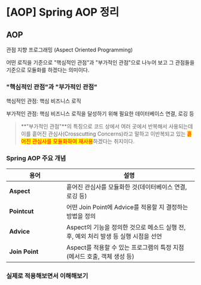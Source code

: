 # \[AOP] Spring AOP 정리

## AOP

관점 지향 프로그래밍 (Aspect Oriented Programming)

어떤 로직을 기준으로 "핵심적인 관점"과 "부가적인 관점"으로 나누어 보고 그 관점들을 기준으로 모듈화를 하겠다는 의미이다.



### "핵심적인 관점"과 "부가적인 관점"

핵심적인 관점: 핵심 비즈니스 로직

부가적인 관점: 핵심 비즈니스 로직을 달성하기 위해 필요한 데이터베이스 연결, 로깅 등

> **"부가적인 관점"**의 특징으로 코드 상에서 여러 곳에서 반복해서 사용되는데 이를 흩어진 관심사(Crosscutting Concerns)라고 말하고 이반복되고 있는 <mark style="color:red;">흩어진 관심사를 모듈화하여 재사용</mark>하겠다는 취지이다.



### Spring AOP 주요 개념

<table><thead><tr><th width="137">용어</th><th>설명</th></tr></thead><tbody><tr><td><strong>Aspect</strong></td><td>흩어진 관심사를 모듈화한 것(데이터베이스 연결, 로깅 등)</td></tr><tr><td><strong>Pointcut</strong></td><td>어떤 Join Point에 Advice를 적용할 지 결정하는 방법을 정의</td></tr><tr><td><strong>Advice</strong></td><td>Aspect의 기능을 정의한 것으로 메소드 실행 전, 후, 예외 처리 발생 등 실행 시점을 선언</td></tr><tr><td><strong>Join Point</strong></td><td>Aspect를 적용할 수 있는 프로그램의 특정 지점(메서드 호출, 객체 생성 등)</td></tr></tbody></table>



### 실제로 적용해보면서 이해해보기

